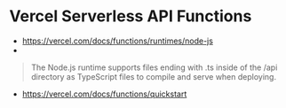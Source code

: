# Vercel Serverless API Functions

- https://vercel.com/docs/functions/runtimes/node-js
- 
> The Node.js runtime supports files ending with .ts inside of the /api directory as TypeScript files to compile and serve when deploying.

                                                          
- https://vercel.com/docs/functions/quickstart 